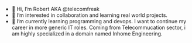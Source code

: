 - 👋 Hi, I’m Robert AKA @telecomfreak
- 👀 I’m interested in collaboration and learning real world projects.
- 🌱 I’m currently learning programming and devops. I want to continue my career in more generic IT roles. Coming from Telecommucation sector, i am highly specialized in a domain named Inhome Engineering.

<!---
telecomfreak/telecomfreak is a ✨ special ✨ repository because its `README.md` (this file) appears on your GitHub profile.
You can click the Preview link to take a look at your changes.
--->
